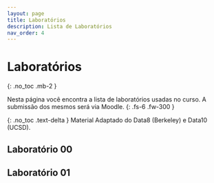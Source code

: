 ```yaml
---
layout: page
title: Laboratórios
description: Lista de Laboratórios
nav_order: 4
---
```


# Laboratórios

{: .no_toc .mb-2 }

Nesta página você encontra a lista de laboratórios usadas
no curso. A submissão dos mesmos será via Moodle.
{: .fs-6 .fw-300 }

{: .no_toc .text-delta }
Material Adaptado do Data8 (Berkeley) e Data10 (UCSD).

## Laboratório 00

## Laboratório 01
